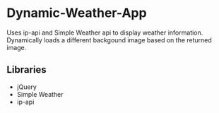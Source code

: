 # Dynamic-Weather-App
Uses ip-api and Simple Weather api to display weather information. Dynamically loads a different backgound image based on the returned image.


## Libraries
* jQuery
* Simple Weather
* ip-api
